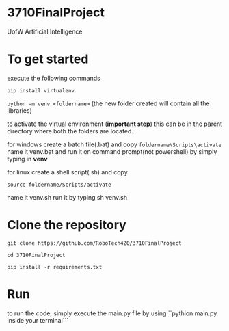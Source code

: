 # 3710FinalProject


UofW Artificial Intelligence 

# To get started

execute the following commands

```pip install virtualenv```

```python -m venv <foldername>```
(the new folder created will contain all the libraries)

to activate the virtual environment (<b>important step</b>) 
this can be in the parent directory where both the folders are located.

for windows create a batch file(.bat) 
and copy
```foldername\Scripts\activate```
name it venv.bat
and run it on command prompt(not powershell) by simply typing in <b>venv</b>

for linux create a shell script(.sh)
and copy

```source foldername/Scripts/activate```

  
name it venv.sh
run it by typing sh venv.sh

# Clone the repository

```git clone https://github.com/RoboTech420/3710FinalProject```

```cd 3710FinalProject```

```pip install -r requirements.txt```


# Run
to run the code, simply execute the main.py file by using ``pythion main.py inside your terminal``` 

